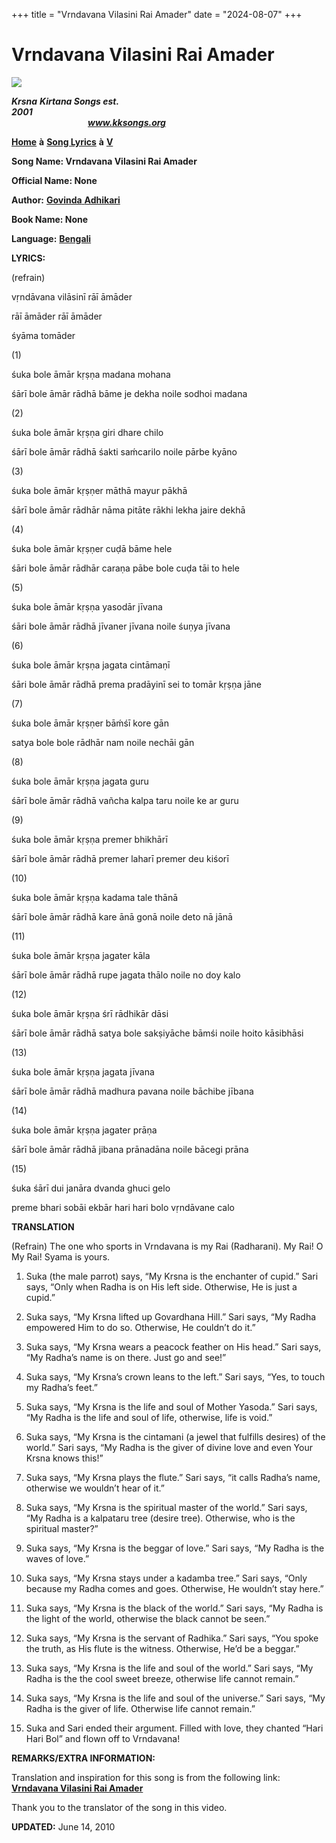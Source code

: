 +++
title = "Vrndavana Vilasini Rai Amader"
date = "2024-08-07"
+++

# Vrndavana Vilasini Rai Amader
[**![](http://kksongs.org/image_files/image002.jpg)**](http://kksongs.org/)

**_Krsna_** **_Kirtana Songs est. 2001_**                                                                                                                                                      **_www.kksongs.org_**

[**Home**](http://kksongs.org/) **à** [**Song Lyrics**](http://kksongs.org/lyrics.html) **à** [**V**](http://kksongs.org/songs/song_v.html)

**Song Name: Vrndavana Vilasini Rai Amader**

**Official Name: None**

**Author:** [**Govinda** **Adhikari**](http://kksongs.org/authors/list/govinda_adhikari.html)

**Book Name: None**

**Language:** [**Bengali**](http://kksongs.org/language/list/bengali.html)

**LYRICS:**

(refrain)

vṛndāvana vilāsinī rāī āmāder

rāī āmāder rāī āmāder

śyāma tomāder

(1)

śuka bole āmār kṛṣṇa madana mohana

śārī bole āmār rādhā bāme je dekha noile sodhoi madana

(2)

śuka bole āmār kṛṣṇa giri dhare chilo

śārī bole āmār rādhā śakti saḿcarilo noile pārbe kyāno

(3)

śuka bole āmār kṛṣṇer māthā mayur pākhā

śārī bole āmār rādhār nāma pitāte rākhi lekha jaire dekhā

(4)

śuka bole āmār kṛṣṇer cuḍā bāme hele

śāri bole āmār rādhār caraṇa pābe bole cuḍa tāi to hele

(5)

śuka bole āmār kṛṣṇa yasodār jīvana

śāri bole āmār rādhā jīvaner jīvana noile śuṇya jīvana

(6)

śuka bole āmār kṛṣṇa jagata cintāmaṇī

śāri bole āmār rādhā prema pradāyinī sei to tomār kṛṣṇa jāne

(7)

śuka bole āmār kṛṣṇer bāḿśī kore gān

satya bole bole rādhār nam noile nechāi gān

(8)

śuka bole āmār kṛṣṇa jagata guru

śārī bole āmār rādhā vañcha kalpa taru noile ke ar guru

(9)

śuka bole āmār kṛṣṇa premer bhikhārī

śārī bole āmār rādhā premer laharī premer deu kiśorī

(10)

śuka bole āmār kṛṣṇa kadama tale thānā

śārī bole āmār rādhā kare ānā gonā noile deto nā jānā

(11)

śuka bole āmār kṛṣṇa jagater kāla

śārī bole āmār rādhā rupe jagata thālo noile no doy kalo

(12)

śuka bole āmār kṛṣṇa śrī rādhikār dāsi

śārī bole āmār rādhā satya bole sakṣiyāche bāmśi noile hoito kāsibhāsi

(13)

śuka bole āmār kṛṣṇa jagata jīvana

śārī bole āmār rādhā madhura pavana noile bāchibe jībana

(14)

śuka bole āmār kṛṣṇa jagater prāṇa

śārī bole āmār rādhā jibana prānadāna noile bācegi prāna

(15)

śuka śārī dui janāra dvanda ghuci gelo

preme bhari sobāi ekbār hari hari bolo vṛndāvane calo

**TRANSLATION**

(Refrain) The one who sports in Vrndavana is my Rai (Radharani). My Rai! O My Rai! Syama is yours.

1) Suka (the male parrot) says, “My Krsna is the enchanter of cupid.” Sari says, “Only when Radha is on His left side. Otherwise, He is just a cupid.”

2) Suka says, “My Krsna lifted up Govardhana Hill.” Sari says, “My Radha empowered Him to do so. Otherwise, He couldn’t do it.”

3) Suka says, “My Krsna wears a peacock feather on His head.” Sari says, “My Radha’s name is on there. Just go and see!”

4) Suka says, “My Krsna’s crown leans to the left.” Sari says, “Yes, to touch my Radha’s feet.”

5) Suka says, “My Krsna is the life and soul of Mother Yasoda.” Sari says, “My Radha is the life and soul of life, otherwise, life is void.”

6) Suka says, “My Krsna is the cintamani (a jewel that fulfills desires) of the world.” Sari says, “My Radha is the giver of divine love and even Your Krsna knows this!”

7) Suka says, “My Krsna plays the flute.” Sari says, “it calls Radha’s name, otherwise we wouldn’t hear of it.”

8) Suka says, “My Krsna is the spiritual master of the world.” Sari says, “My Radha is a kalpataru tree (desire tree). Otherwise, who is the spiritual master?”

9) Suka says, “My Krsna is the beggar of love.” Sari says, “My Radha is the waves of love.”

10) Suka says, “My Krsna stays under a kadamba tree.” Sari says, “Only because my Radha comes and goes. Otherwise, He wouldn’t stay here.”

11) Suka says, “My Krsna is the black of the world.” Sari says, “My Radha is the light of the world, otherwise the black cannot be seen.”

12) Suka says, “My Krsna is the servant of Radhika.” Sari says, “You spoke the truth, as His flute is the witness. Otherwise, He’d be a beggar.”

13) Suka says, “My Krsna is the life and soul of the world.” Sari says, “My Radha is the the cool sweet breeze, otherwise life cannot remain.”

14) Suka says, “My Krsna is the life and soul of the universe.” Sari says, “My Radha is the giver of life. Otherwise life cannot remain.”

15) Suka and Sari ended their argument. Filled with love, they chanted “Hari Hari Bol” and flown off to Vrndavana!

**REMARKS/EXTRA INFORMATION:**

Translation and inspiration for this song is from the following link: **[Vrndavana Vilasini Rai Amader](http://www.youtube.com/watch?v=UyepsGTl_cg)**

Thank you to the translator of the song in this video.

**UPDATED:** June 14, 2010